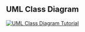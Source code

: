 ## UML Class Diagram

[![UML Class Diagram Tutorial](https://img.youtube.com/vi/UI6lqHOVHic/0.jpg)](https://www.youtube.com/watch?v=UI6lqHOVHic)
